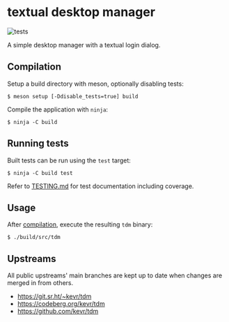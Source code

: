 # **t**extual **d**esktop **m**anager

![tests](https://github.com/kevr/tdm/actions/workflows/test.yaml/badge.svg?branch=main)

A simple desktop manager with a textual login dialog.

## Compilation

Setup a build directory with meson, optionally disabling tests:

    $ meson setup [-Ddisable_tests=true] build

Compile the application with `ninja`:

    $ ninja -C build

## Running tests

Built tests can be run using the `test` target:

    $ ninja -C build test

Refer to [TESTING.md](TESTING.md) for test documentation including coverage.

## Usage

After [compilation](#compilation), execute the resulting `tdm` binary:

    $ ./build/src/tdm

## Upstreams

All public upstreams' main branches are kept up to date when changes
are merged in from others.

- https://git.sr.ht/~kevr/tdm
- https://codeberg.org/kevr/tdm
- https://github.com/kevr/tdm
